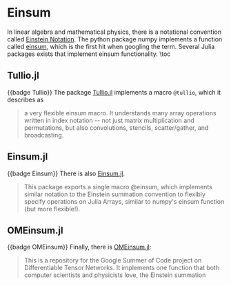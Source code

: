 # Einsum
In linear algebra and mathematical physics, there is a notational convention called [Einstein Notation](https://en.wikipedia.org/wiki/Einstein_notation). The python package numpy implements a function called [einsum](https://numpy.org/doc/stable/reference/generated/numpy.einsum.html), which is the first hit when googling the term. Several Julia packages exists that implement einsum functionality.
\toc

## Tullio.jl
{{badge Tullio}}
The package [Tullio.jl](https://github.com/mcabbott/Tullio.jl) implements a macro `@tullio`, which it describes as 
> a very flexible einsum macro. It understands many array operations written in index notation -- not just matrix multiplication and permutations, but also convolutions, stencils, scatter/gather, and broadcasting.

## Einsum.jl
{{badge Einsum}}
There is also [Einsum.jl](https://github.com/ahwillia/Einsum.jl). 
> This package exports a single macro @einsum, which implements similar notation to the Einstein summation convention to flexibly specify operations on Julia Arrays, similar to numpy's einsum function (but more flexible!).

## OMEinsum.jl
{{badge OMEinsum}}
Finally, there is [OMEinsum.jl](https://github.com/under-Peter/OMEinsum.jl):
> This is a repository for the Google Summer of Code project on Differentiable Tensor Networks. It implements one function that both computer scientists and physicists love, the Einstein summation
